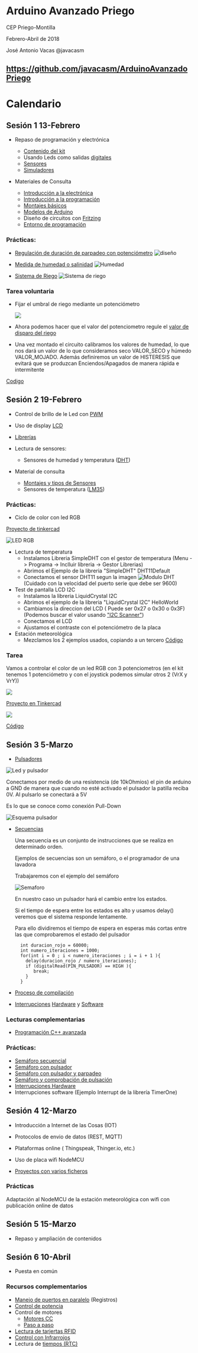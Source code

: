 # Arduino Avanzado Priego

CEP Priego-Montilla

Febrero-Abril de 2018

José Antonio Vacas @javacasm

## https://github.com/javacasm/ArduinoAvanzadoPriego

# Calendario

## Sesión 1 13-Febrero
* Repaso de programación y electrónica
  * [Contenido del kit](https://www.prometec.net/producto/kit-inicio/)
  * Usando Leds como salidas [digitales](./Repaso/programacion.md#sem%C3%A1foro)
  * [Sensores](./Repaso/programacion.md#medidas-con-sensores)
  * [Simuladores](./Repaso/3.5_Simuladores.pdf)

* Materiales de Consulta  
  * [Introducción a la electrónica](./Repaso/0.4_IntroduccionElectr%C3%B3nica.pdf)
  * [Introducción a la programación](./Repaso/1.1.1_IntroduccionProgramacion.pdf)
  * [Montajes básicos](./Repaso/1.1.3_IntroduccionMontajes.pdf)
  * [Modelos de Arduino](./Repaso/ComparacionHardware.pdf)
  * Diseño de circuitos con [Fritzing](./Repaso/Fritzing.pdf)
  * [Entorno de programación](./IDES.md)

### Prácticas:
  * [Regulación de duración de parpadeo con potenciómetro](./codigo/Blink_pot/Blink_pot.ino)
![diseño](https://d10zxokiwapyap.cloudfront.net/circuits/6is9dUxHaNz-ecec58f7-35dc-4516-ae12-a31f52b4e9d0-snapshot-thumb?&s=d796c4086745ef0cdded47ea6e736cd6)

  * [Medida de humedad o salinidad](./codigo/Humedad_Saturacion_salina/Humedad_Saturacion_salina.ino)
  ![Humedad](./images/MedidaHumedadSalinidad_bb.png)
  * [Sistema de Riego](./codigo/Sistema_Riego/Sistema_Riego.ino)
  ![Sistema de riego](./images/SistemaRiego_bb.png)

### Tarea voluntaria

* Fijar el umbral de riego mediante un potenciómetro

  ![](./images/SistemaRiegoRegulable_bb.png)

* Ahora podemos hacer que el valor del potenciometro regule el [valor de disparo del riego](./codigo/Sistema_Riego_REgulable/Sistema_Riego_REgulable.ino)

* Una vez montado el circuito calibramos los valores de humedad, lo que nos dará un valor de lo que consideramos seco VALOR_SECO y húmedo VALOR_MOJADO. Además definiremos un valor de HISTERESIS que evitará que se produzcan Enciendos/Apagados de manera rápida e intermitente

[Codigo](./codigo/Sistema_Riego_REgulable_calibrado/Sistema_Riego_REgulable_calibrado.ino)


## Sesión 2 19-Febrero
* Control de brillo de le Led con  [PWM](./Repaso/programacion.md#salidas-anal%C3%B3gicas)

* Uso de display [LCD](./Repaso/2.1.6_DisplayLCD.pdf)
* [Librerías](./Repaso/1.2.4_ProgramaciónAvanzadaLibrerías.pdf)  
* Lectura de sensores:
  * Sensores de humedad y temperatura ([DHT](./Repaso/DHT.pdf))
* Material de consulta
  * [Montajes y tipos de Sensores](https://github.com/javacasm/ArduinoAvanzadoPriego/blob/master/Repaso/Sensores.pdf)
  * Sensores de temperatura ([LM35](./Repaso/LM35.pdf))


### Prácticas:
  * Ciclo de color con led RGB

  [Proyecto de tinkercad](https://www.tinkercad.com/things/2v5LHQa9nd1)

  ![LED RGB](./images/bucles_Color_LED_RGB.png)
  * Lectura de temperatura
    * Instalamos Libreria SimpleDHT  con el gestor de temperatura (Menu -> Programa -> Inclluir libreria -> Gestor Librerias)
    * Abrimos el  Ejemplo de la libreria "SimpleDHT" DHT11Default
    * Conectamos el sensor DHT11 segun la imagen
      ![Modulo DHT](./images/DHT11_Kit.jpg)
      (Cuidado con la velocidad del puerto serie que debe ser 9600)
  * Test de pantalla LCD I2C
    * Instalamos la libreria LiquidCrystal I2C
    * Abrimos el ejemplo de la libreria "LiquidCrystal I2C" HelloWorld
    * Cambiamos la direccion del LCD ( Puede ser 0x27 o 0x30 o 0x3F) (Podemos buscar el valor usando ["I2C Scanner"](./codigo/i2c_scanner/i2c_scanner.ino))
    * Conectamos el LCD
    * Ajustamos el contraste con el potenciómetro de la placa
  * Estación meteorológica
    * Mezclamos los 2 ejemplos usados, copiando a un tercero
     [Código](./codigo/Estacion_Meteorologica/Estacion_Meteorologica.ino)


### Tarea
Vamos a controlar el color de un led RGB con 3 potenciometros (en el kit tenemos 1 potenciómetro y con el joystick podemos simular otros 2 (VrX y VrY))

![](http://codigo21.educacion.navarra.es/wp-content/uploads/2016/02/joystick11.png)

[Proyecto en Tinkercad](https://www.tinkercad.com/things/48ZTGqClfOM)

![](./images/Control_Potenciometros_RGB.png)

[Código](./codigo/Control_Pots_LedRGB/Control_Pots_LedRGB.ino)


## Sesión 3 5-Marzo
* [Pulsadores](/Repaso/programacion.md#detectar-una-pulsaci%C3%B3n)

![Led y pulsador](./images/Led_pulsador_bb.png)

Conectamos por medio de una resistencia (de 10kOhmios) el pin de arduino a GND de manera que cuando no esté activado el pulsador la patilla reciba 0V. Al pulsarlo se conectará a 5V

Es lo que se conoce como conexión Pull-Down

![Esquema pulsador](./images/Led_pulsador_esquema.png)

* [Secuencias](./Secuencias.md)

  Una secuencia es un conjunto de instrucciones que se realiza en determinado orden.

  Ejemplos de secuencias son un semáforo, o el programador de una lavadora

  Trabajaremos con el ejemplo del semáforo

  ![Semaforo](./images/Semaforo_pulsador_bb.png)

  En nuestro caso un pulsador hará el cambio entre los estados. 

  Si el tiempo de espera entre los estados es alto y usamos delay() veremos que el sistema responde lentamente.

  Para ello dividiremos el tiempo de espera en esperas más cortas entre las que comprobaremos el estado del pulsador


        int duracion_rojo = 60000;
        int numero_iteraciones = 1000;
        for(int i = 0 ; i < numero_iteraciones ; i = i + 1 ){
          delay(duracion_rojo / numero_iteraciones);
          if (digitalRead(PIN_PULSADOR) == HIGH ){
             break;
          }
        }

* [Proceso de compilación](ProcesoCompilación/README.md)
* [Interrupciones](./Interrupciones.md) [Hardware](./Repaso/2.1.3_InterrupcionesHardware.pdf) y [Software](./Repaso/1.2.2_ProgramacionAvanzadaInterrupcionesSoftware.pdf)


### Lecturas complementarias

* [Programación C++ avanzada](./Repaso/1.2.3_ProgramacionAvanzadaCavanzado.pdf)


### Prácticas:
* [Semáforo secuencial](./codigo/Semaforo_Secuncia/Semaforo_Secuncia.ino)
* [Semáforo con pulsador](./codigo/Semaforo_PUlsador/Semaforo_PUlsador.ino)
* [Semáforo con pulsador y parpadeo](./codigo/Semaforo_PUlsador_Parpadeo/Semaforo_PUlsador_Parpadeo.ino)
* [Semáforo y comprobación de pulsación](./codigo/Semaforo_Pulsador_Puoolling/Semaforo_Pulsador_Puoolling.ino)
* [Interrupciones Hardware](./codigo/interrupcion_Hardware/interrupcion_Hardware.ino)
* Interrupciones software (Ejemplo Interrupt de la librería TimerOne)


## Sesión 4 12-Marzo
* Introducción a Internet de las Cosas (IOT)
* Protocolos de envio de datos (REST, MQTT)
* Plataformas online ( Thingspeak, Thinger.io, etc.)
* Uso de placa wifi NodeMCU

* [Proyectos con varios ficheros](ProyectoVariosFicheros/README.md)
### Prácticas
Adaptación al NodeMCU de la estación meteorológica con wifi con publicación online de datos

## Sesión 5 15-Marzo
* Repaso y ampliación de contenidos


## Sesión 6 10-Abril
* Puesta en común

### Recursos complementarios

* [Manejo de puertos en paralelo](./Repaso/1.2.1_ProgramacionAvanzadaPuertos.pdf) (Registros)
* [Control de potencia](./Repaso/ElectrónicaPotencia.pdf)
* Control de motores
  * [Motores CC](./Repaso/2.1.4_Motores.pdf)
  * [Paso a paso](./Repaso/stepper.md)
* [Lectura de tarjertas RFID](./RFid.md)
* [Control con Infrarrojos](./Repaso/3.7_Infrarrojos.pdf)
* Lectura de [tiempos (RTC)](./Repaso/4.2_RTC.pdf)
